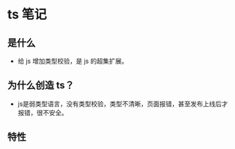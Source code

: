 # ts 笔记

## 是什么

- 给 js 增加类型校验，是 js 的超集扩展。

## 为什么创造 ts？
- js是弱类型语言，没有类型校验，类型不清晰，页面报错，甚至发布上线后才报错，很不安全。
## 特性
